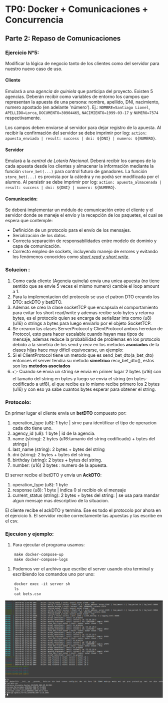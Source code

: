 # TP0: Docker + Comunicaciones + Concurrencia
## Parte 2: Repaso de Comunicaciones

### Ejercicio N°5:
Modificar la lógica de negocio tanto de los clientes como del servidor para nuestro nuevo caso de uso.

#### Cliente
Emulará a una _agencia de quiniela_ que participa del proyecto. Existen 5 agencias. Deberán recibir como variables de entorno los campos que representan la apuesta de una persona: nombre, apellido, DNI, nacimiento, numero apostado (en adelante 'número'). Ej.: `NOMBRE=Santiago Lionel`, `APELLIDO=Lorca`, `DOCUMENTO=30904465`, `NACIMIENTO=1999-03-17` y `NUMERO=7574` respectivamente.

Los campos deben enviarse al servidor para dejar registro de la apuesta. Al recibir la confirmación del servidor se debe imprimir por log: `action: apuesta_enviada | result: success | dni: ${DNI} | numero: ${NUMERO}`.

#### Servidor
Emulará a la _central de Lotería Nacional_. Deberá recibir los campos de la cada apuesta desde los clientes y almacenar la información mediante la función `store_bet(...)` para control futuro de ganadores. La función `store_bet(...)` es provista por la cátedra y no podrá ser modificada por el alumno.
Al persistir se debe imprimir por log: `action: apuesta_almacenada | result: success | dni: ${DNI} | numero: ${NUMERO}`.

#### Comunicación:
Se deberá implementar un módulo de comunicación entre el cliente y el servidor donde se maneje el envío y la recepción de los paquetes, el cual se espera que contemple:
* Definición de un protocolo para el envío de los mensajes.
* Serialización de los datos.
* Correcta separación de responsabilidades entre modelo de dominio y capa de comunicación.
* Correcto empleo de sockets, incluyendo manejo de errores y evitando los fenómenos conocidos como [_short read y short write_](https://cs61.seas.harvard.edu/site/2018/FileDescriptors/).


### Solucion : 
1. Como cada cliente (Agencia quinela) envia una unica apuesta (no tiene sentido que se envie 5 veces el mismo numero) cambie el loop amount a 1. 
1. Para la implementacion del protocolo se uso el patron DTO creando los DTO: ackDTO y betDTO.
1. Ademas se creo la clase socketTCP que encapsula el comportamiento para evitar los short read/write y ademas recibe solo bytes y retorna bytes, es el protocolo quien se encarga de serializar ints como (u8) (u16) o strings a bytes para luego enviarlo por el objeto SocketTCP.
1. Se crearon las clases ServerProtocol y ClientProtocol ambos heredan de Protocol, esto para hacer escalable cuando hayan mas tipos de mensaje, 
ademas reduce la probabilidad de problemas en los protocolo debido a la simetria de los send y recv en los metodos **asociados** de la clases hijas hace muy dificil equivocarse, un ejemplo:
1. Si el ClientProtocol tiene un metodo que es send_bet_dto(a_bet_dto) entonces el server tendra su metodo **simetrico** recv_bet_dto(), estos son los **metodos asociados**
1. 👉 Cuando se envia un string se envia en primer lugar 2 bytes (u16) con el tamaño del string en bytes y luego se envia el string (en bytes-codificado a utf8), el que recibe es lo mismo recibe primero los 2 bytes (u16) y con eso ya sabe cuantos bytes esperar para obtener el string.


### Protocolo: 
En primer lugar el cliente envia un **betDTO** compuesto por: 
1. operation_type (u8): 1 byte | sirve para identificar el tipo de operacion cada dto tiene uno. 
2. agency_id (u8): 1 byte | id de la agencia.
3. name (string): 2 bytes (u16:tamanio del string codificado) + bytes del strings |
4. last_name (string): 2 bytes + bytes del string
5. dni (string):  2 bytes + bytes del string.
6. birthday (string): 2 bytes + bytes del string.
7. number: (u16) 2 bytes : numero de la apuesta.   

El server recibe el betDTO y envia un **AckDTO**:
1. operation_type (u8): 1 byte 
2. response (u8): 1 byte | indica 0 si recibio ok el mensaje 
3. current_status (string): 2 bytes + bytes del string: | se usa para mandar algun mensaje mas descriptivo de la situacion.

El cliente recibe el ackDTO y termina. Ese es todo el protocolo por ahora en el ejercicio 5. 
El servidor recibe correctamente las apuestas y las escribe en el csv. 

### Ejecuion y ejemplo: 
1. Para ejecutar el programa usamos: 
```
    make docker-compose-up
    make docker-compose-logs
``` 

1. Podemos ver el archivo que escribe el server usando otra terminal y escribiendo los comandos uno por uno: 
```
    docker exec -it server sh
    ls
    cat bets.csv
```
<img src = './img/ej5_1.png'>

